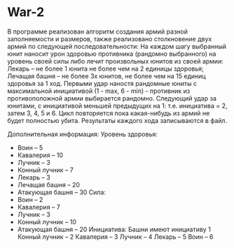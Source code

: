 # War-2
В программе реализован алгоритм создания армий разной заполняемости и размеров, также реализовано столкновение двух армий по следующей последовательности:
На каждом шагу выбранный юнит наносит урон здоровью противника (рандомно выбранного) на уровень своей силы либо лечит произвольных юнитов из своей армии: Лекарь – не более 1 юнита не более чем на 2 единицы здоровья; Лечащая башня – не более 3х юнитов, не более чем на 15 единиц здоровья за 1 ход. Первыми удар наностя рандомные юниты с максимальной инициативой (1 - max, 6 - min) - противник из противоположной армии выбирается рандомно. Следующий удар за юнитами, с инициативой меньшей предыдущих на 1: т.е. инициатива = 2, затем 3, 4, 5 и 6. Цикл повторяется пока какая-нибудь из армий не будет полностью убита. 
Результаты каждого хода записываются в файл.

Дополнительная информация:
Уровень здоровья:
- Воин – 5
- Кавалерия – 10
- Лучник – 3
- Конный лучник – 7
- Лекарь – 3
- Лечащая башня – 20
- Атакующая башня – 30
Сила:
- Воин – 2
- Кавалерия – 7
- Лучник – 3
- Конный лучник – 10
- Атакующая башня – 20
Инициатива:
Башни имеют инициативу 1
Конный лучник – 2
Кавалерия – 3
Лучник – 4
Лекарь – 5
Воин – 6
